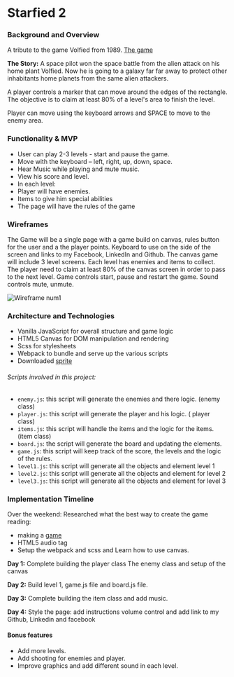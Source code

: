 # Starfied 2

### Background and Overview

A tribute to the game Volfied from 1989.
[The game](https://www.youtube.com/watch?v=RxuMVqkLD7o)

**The Story:** A space pilot won the space battle from the alien attack on his home plant Volfied. Now he is going to a galaxy far far away to protect other inhabitants home planets from the same alien attackers.

A player controls a marker that can move around the edges of the rectangle. The objective is to claim at least 80% of a level's area to finish the level.

Player can move using the keyboard arrows and SPACE to move to the enemy area.

### Functionality & MVP
*	User can play 2-3 levels - start and pause the game.
*	Move with the keyboard – left, right, up, down, space.
*	Hear Music while playing and mute music.
*	View his score and level.
*	In each level:
  *	Player will have enemies.
  *	Items to give him special abilities
*	The page will have the rules of the game


### Wireframes
The Game will be a single page with a game build on canvas, rules button for the user and a the player points. Keyboard to use on the side of the screen and links to my Facebook, LinkedIn and Github.
The canvas game will include 3 level screens. Each level has enemies and items to collect.
The player need to claim at least 80% of the canvas screen in order to pass to the next level.
Game controls start, pause and restart the game.
Sound controls mute, unmute.

![Wireframe num1 ](assets/doc/starfied.png)



### Architecture and Technologies
*	Vanilla JavaScript for overall structure and game logic
*	HTML5 Canvas for DOM manipulation and rendering
*	Scss for stylesheets
*	Webpack to bundle and serve up the various scripts
*	Downloaded [sprite](https://opengameart.org/content/complete-spaceship-game-art-pack)

###### Scripts involved in this project:
*	`enemy.js`: this script will generate the enemies and there logic. (enemy class)
*	`player.js`: this script will generate the player and his logic. ( player class)
*	`items.js`: this script will handle the items and the logic for the items. (item class)
*	`board.js`: the script will generate the board and updating the elements.
*	`game.js`: this script will keep track of the score, the levels and the logic of the rules.
*	`level1.js`: this script will generate all the objects and element level 1
*	`level2.js`: this script will generate all the objects and element for level 2  
*	`level3.js`: this script will generate all the objects and element for level 3

### Implementation Timeline
Over the weekend:
Researched what the best way to create the game
reading:
*	making a [game](https://hackernoon.com/making-a-game-with-javascript-and-pixijs-part-1-e3235139cd6f)
*	HTML5 audio tag
* Setup the webpack and scss and Learn how to use canvas.

**Day 1:**
Complete building the player class
The enemy class and setup of the canvas

**Day 2:**
Build level 1, game.js file and board.js file.

**Day 3:**
	Complete building the item class and add music.

**Day 4:**
	Style the page: add instructions volume control and add link to my Github, Linkedin and facebook   

#### Bonus features
* Add more levels.
* Add shooting for enemies and player.
* Improve graphics and add different sound in each level.  
